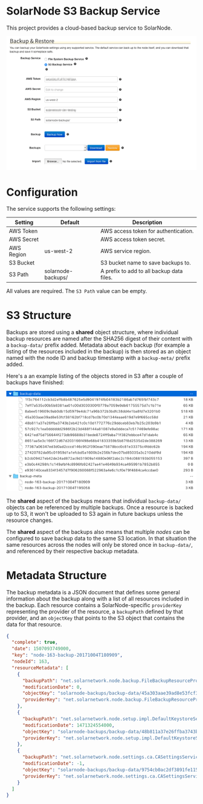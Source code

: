 # SolarNode S3 Backup Service

This project provides a cloud-based backup service to SolarNode.

![settings](docs/solarnode-s3-backup-settings.png)

# Configuration

The service supports the following settings:

| Setting    | Default            | Description                               |
|------------|--------------------|-------------------------------------------|
| AWS Token  |                    | AWS access token for authentication.      |
| AWS Secret |                    | AWS access token secret.                  |
| AWS Region | us-west-2          | AWS service region.                       |
| S3 Bucket  |                    | S3 bucket name to save backups to.        |
| S3 Path    | solarnode-backups/ | A prefix to add to all backup data files. |

All values are required. The `S3 Path` value can be empty.

# S3 Structure

Backups are stored using a **shared** object structure, where individual backup
resources are named after the SHA256 digest of their content with a
`backup-data/` prefix added. Metadata about each backup (for example a
listing of the resources included in the backup) is then stored as an
object named with the node ID and backup timestamp with a `backup-meta/` prefix
added.

Here's a an example listing of the objects stored in S3 after a couple of
backups have finished:

![objects](docs/solarnode-s3-backup-objects.png)

The **shared** aspect of the backups means that individual `backup-data/`
objects can be referenced by multiple backups. Once a resource is backed
up to S3, it won't be uploaded to S3 again in future backups unless the
resource changes.

The **shared** aspect of the backups also means that multiple _nodes_ can
be configured to save backup data to the same S3 location. In that
situation the same resources across the nodes will only be stored once
in `backup-data/`, and referenced by their respective backup metadata.

# Metadata Structure

The backup metadata is a JSON document that defines some general information
about the backup along with a list of all resources included in the backup. Each
resource contains a SolarNode-specific `providerKey` representing the provider
of the resource, a `backupPath` defined by that provider, and an `objectKey`
that points to the S3 object that contains the data for that resource.

```json
{
  "complete": true,
  "date": 1507093749000,
  "key": "node-163-backup-20171004T180909",
  "nodeId": 163,
  "resourceMetadata": [
    {
      "backupPath": "net.solarnetwork.node.backup.FileBackupResourceProvider/app/main/net.solarnetwork.node.datum.samplefilter-1.1.0.jar",
      "modificationDate": 0,
      "objectKey": "solarnode-backups/backup-data/45a303aae39ad8e53fcf38162bf718cd7bc0b70d1344eaae619d7e9f665cc58d",
      "providerKey": "net.solarnetwork.node.backup.FileBackupResourceProvider"
    },
    {
      "backupPath": "net.solarnetwork.node.setup.impl.DefaultKeystoreService/node.jks",
      "modificationDate": 1471324554000,
      "objectKey": "solarnode-backups/backup-data/48b811a37e26ffba3743b2eb421c0c10d1772776c29ddceb83eb7b25c203b9b1",
      "providerKey": "net.solarnetwork.node.setup.impl.DefaultKeystoreService"
    },
    {
      "backupPath": "net.solarnetwork.node.settings.ca.CASettingsService/settings.csv",
      "modificationDate": -1,
      "objectKey": "solarnode-backups/backup-data/9754cb0ac2df3891fe1158905a307acc312dd2550fcb75926f7eaff2778afba5",
      "providerKey": "net.solarnetwork.node.settings.ca.CASettingsService"
    }
  ]
}
```
